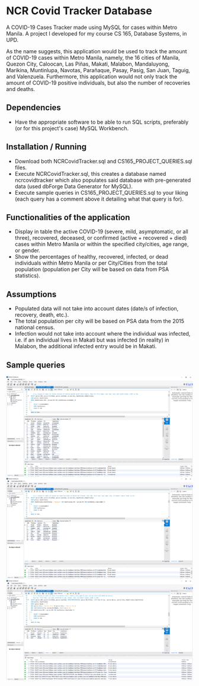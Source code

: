 # NCR Covid Tracker Database
A COVID-19 Cases Tracker made using MySQL for cases within Metro Manila. A project I developed for my course CS 165, Database Systems, in UPD.

As the name suggests, this application would be used to track the amount of COVID-19 cases within Metro Manila, namely, the 16 cities of Manila, Quezon City, Caloocan, Las Piñas, Makati, Malabon, Mandaluyong, Marikina, Muntinlupa, Navotas, Parañaque, Pasay, Pasig, San Juan, Taguig, and Valenzuela. Furthermore, this application would not only track the amount of COVID-19 positive individuals, but also the number of recoveries and deaths.

## Dependencies
- Have the appropriate software to be able to run SQL scripts, preferably (or for this project's case) MySQL Workbench.

## Installation / Running
- Download both NCRCovidTracker.sql and CS165_PROJECT_QUERIES.sql files.
- Execute NCRCovidTracker.sql, this creates a database named ncrcovidtracker which also populates said database with pre-generated data (used dbForge Data Generator for MySQL).
- Execute sample queries in CS165_PROJECT_QUERIES.sql to your liking (each query has a comment above it detailing what that query is for).

## Functionalities of the application
- Display in table the active COVID-19 (severe, mild, asymptomatic, or all three), recovered, deceased, or confirmed (active + recovered + died) cases within Metro Manila or within the specified city/cities, age range, or gender.
- Show the percentages of healthy, recovered, infected, or dead individuals within Metro Manila or per City/Cities from the total population (population per City will be based on data from PSA statistics).

## Assumptions
- Populated data will not take into account dates (date/s of infection, recovery, death, etc.).
- The total population per city will be based on PSA data from the 2015 national census.
- Infection would not take into account where the individual was infected, i.e. if an individual lives in Makati but was infected (in reality) in Malabon, the additional infected entry would be in Makati.

## Sample queries
![alt text](https://github.com/mspardinas/MySQL-NCR-Covid-Tracker-Database/blob/master/readme-images/query-1a.png)
![alt text](https://github.com/mspardinas/MySQL-NCR-Covid-Tracker-Database/blob/master/readme-images/query-1c.png)
![alt text](https://github.com/mspardinas/MySQL-NCR-Covid-Tracker-Database/blob/master/readme-images/query-1f.png)
